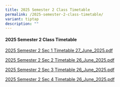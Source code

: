 ```yaml
---
title: 2025 Semester 2 Class Timetable
permalink: /2025-semester-2-class-timetable/
variant: tiptap
description: ""
---
```

<h4>2025 Semester 2 Class Timetable</h4>
<p><a href="/files/Latest Updates/2025S2S126_Jun.pdf" rel="noopener nofollow" target="_blank">2025 Semester 2 Sec 1 Timetable 27_June_2025.pdf</a>
</p>
<p><a href="/files/Latest Updates/2025S2S226_Jun.pdf" rel="noopener nofollow" target="_blank">2025 Semester 2 Sec 2 Timetable 26_June_2025.pdf</a>
</p>
<p><a href="/files/Latest Updates/2025S2S326_Jun.pdf" rel="noopener nofollow" target="_blank">2025 Semester 2 Sec 3 Timetable 26_June_2025.pdf</a>
</p>
<p><a href="/files/Latest Updates/2025S2S426_Jun.pdf" rel="noopener nofollow" target="_blank">2025 Semester 2 Sec 4 Timetable 26_June_2025.pdf</a>
</p>